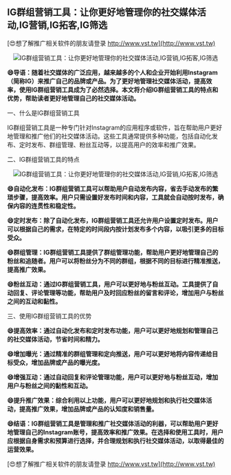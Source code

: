 ## **IG群组营销工具：让你更好地管理你的社交媒体活动,IG营销,IG拓客,IG筛选**

[😍想了解推广相关软件的朋友请登录 http://www.vst.tw](http://www.vst.tw)

 <center><img src="https://vst.tw/MP4/tuiguang/png/7.png" alt="IG群组营销工具：让你更好地管理你的社交媒体活动,IG营销,IG拓客,IG筛选"></center>

**😄导语：随着社交媒体的广泛应用，越来越多的个人和企业开始利用Instagram（简称IG）来推广自己的品牌或产品。为了更好地管理社交媒体活动，提高效率，使用IG群组营销工具成为了必然选择。本文将介绍IG群组营销工具的特点和优势，帮助读者更好地管理自己的社交媒体活动。**

一、什么是IG群组营销工具

IG群组营销工具是一种专门针对Instagram的应用程序或软件，旨在帮助用户更好地管理和推广他们的社交媒体活动。这些工具通常提供多种功能，包括自动化发布、定时发布、群组管理、粉丝互动等，以提高用户的效率和推广效果。

二、IG群组营销工具的特点

 <center><img src="https://vst.tw/MP4/tuiguang/png/6.png" alt="IG群组营销工具：让你更好地管理你的社交媒体活动,IG营销,IG拓客,IG筛选"></center>

**😄自动化发布：IG群组营销工具可以帮助用户自动发布内容，省去手动发布的繁琐步骤，提高效率。用户只需设置好发布时间和内容，工具就会自动按时发布，确保内容的连贯性和稳定性。**

**😄定时发布：除了自动化发布，IG群组营销工具还允许用户设置定时发布。用户可以根据自己的需求，在特定的时间段内按计划发布多个内容，以吸引更多的目标受众。**

**😄群组管理：IG群组营销工具提供了群组管理功能，帮助用户更好地管理自己的粉丝和追随者。用户可以将粉丝分为不同的群组，根据不同的目标进行精准推送，提高推广效果。**

**😄粉丝互动：通过IG群组营销工具，用户可以更好地与粉丝互动。工具提供了自动回复、评论管理等功能，帮助用户及时回应粉丝的留言和评论，增加用户与粉丝之间的互动和黏性。**

三、使用IG群组营销工具的优势

**😄提高效率：通过自动化发布和定时发布功能，用户可以更好地规划和管理自己的社交媒体活动，节省时间和精力。**

**😄增加曝光：通过精准的群组管理和定向推送，用户可以更好地将内容传递给目标受众，增加品牌或产品的曝光度。**

**😄增强互动：通过自动回复和评论管理功能，用户可以更好地与粉丝互动，增加用户与粉丝之间的黏性和互动。**

**😄提升推广效果：综合利用以上功能，用户可以更好地规划和执行社交媒体活动，提高推广效果，增加品牌或产品的认知度和销售量。**

**😄结语：IG群组营销工具是管理和推广社交媒体活动的利器，可以帮助用户更好地管理自己的Instagram账号，提高效率和推广效果。在选择和使用工具时，用户应根据自身需求和预算进行选择，并合理规划和执行社交媒体活动，以取得最佳的运营效果。**

[😍想了解推广相关软件的朋友请登录 http://www.vst.tw](http://www.vst.tw)



